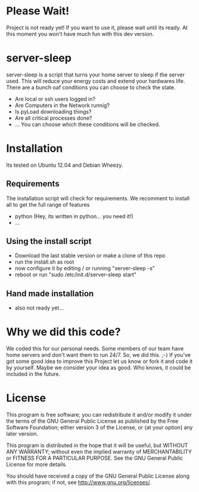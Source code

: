 Please Wait!
============
Project is not ready yet! If you want to use it, please wait until its ready. At this moment you won't have much fun with this dev version.

server-sleep
============
server-sleep is a script that turns your home server to sleep if the server used. This will reduce your energy costs and extend your hardwares life.
There are a bunch oaf conditions you can choose to check the state.
-	Are local or ssh users logged in?
-	Are Computers in the Network runnig?
-	Is pyLoad downloading things?
-	Are all critical processes done?
- 	...
You can choose which these conditions will be checked.

Installation
============
Its tested on Ubuntu 12.04 and Debian Wheezy.

Requirements
------------
The installation script will check for requirements. We recomment to install all to get the full range of features
-	python	(Hey, its written in python… you need it!)
-	...

Using the install script
------------------------
-	Download the last stable version or make a clone of this repo
-	run the install.sh as root
-	now configure it by editing / or running "server-sleep -s"
-	reboot or run "sudo /etc/init.d/server-sleep start"

Hand made installation
----------------------
-	also not ready yet...

Why we did this code?
=====================
We coded this for our personal needs. Some members of our team have home servers and don't want them to run 24/7. So, we did this. ;-)
If you've got some good idea to improve this Project let us know or fork it and code it by yourself. Maybe we consider your idea as good. Who knows, it could be included in the future.

License
=======
This program is free software; you can redistribute it and/or modify it under the terms of the GNU General Public License as published by the Free Software Foundation; either version 3 of the License, or (at your option) any later version.

This program is distributed in the hope that it will be useful, but WITHOUT ANY WARRANTY; without even the implied warranty of MERCHANTABILITY or FITNESS FOR A PARTICULAR PURPOSE. See the GNU General Public License for more details.

You should have received a copy of the GNU General Public License along with this program; if not, see <http://www.gnu.org/licenses/>.
